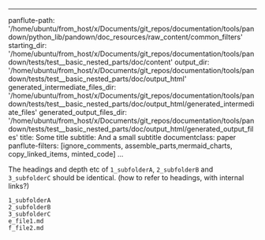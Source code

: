 
---
panflute-path: '/home/ubuntu/from_host/x/Documents/git_repos/documentation/tools/pandown/python_lib/pandown/doc_resources/raw_content/common_filters'
starting_dir: '/home/ubuntu/from_host/x/Documents/git_repos/documentation/tools/pandown/tests/test__basic_nested_parts/doc/content'
output_dir: '/home/ubuntu/from_host/x/Documents/git_repos/documentation/tools/pandown/tests/test__basic_nested_parts/doc/output_html'
generated_intermediate_files_dir: '/home/ubuntu/from_host/x/Documents/git_repos/documentation/tools/pandown/tests/test__basic_nested_parts/doc/output_html/generated_intermediate_files'
generated_output_files_dir: '/home/ubuntu/from_host/x/Documents/git_repos/documentation/tools/pandown/tests/test__basic_nested_parts/doc/output_html/generated_output_files'
title: Some title
subtitle: And a small subtitle
documentclass: paper
panflute-filters: [ignore_comments, assemble_parts,mermaid_charts, copy_linked_items, minted_code]
...

The headings and depth etc of `1_subfolderA`, `2_subfolderB` and `3_subfolderC` should be identical. (how to refer to headings, with internal links?)

``` parts
1_subfolderA
2_subfolderB
3_subfolderC
e_file1.md
f_file2.md
```